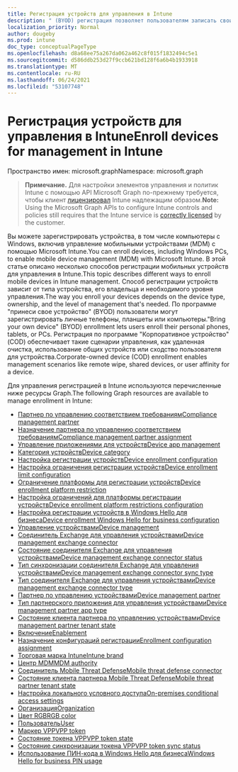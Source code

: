 ```yaml
---
title: Регистрация устройств для управления в Intune
description: " (BYOD) регистрация позволяет пользователям записать свои личные телефоны, планшеты или компьютеры. Регистрация по программе \"Корпоративное устройство\" (COD) обеспечивает такие сценарии управления, как удаленная очистка, использование общих устройств или сходство пользователя для устройства."
localization_priority: Normal
author: dougeby
ms.prod: intune
doc_type: conceptualPageType
ms.openlocfilehash: d8a68ee75a267da062a462c8f015f1832494c5e1
ms.sourcegitcommit: d586ddb253d27f9ccb621bd128f6a6b4b1933918
ms.translationtype: MT
ms.contentlocale: ru-RU
ms.lasthandoff: 06/24/2021
ms.locfileid: "53107748"
---
```

# <a name="enroll-devices-for-management-in-intune"></a><span data-ttu-id="8761c-104">Регистрация устройств для управления в Intune</span><span class="sxs-lookup"><span data-stu-id="8761c-104">Enroll devices for management in Intune</span></span>

<span data-ttu-id="8761c-105">Пространство имен: microsoft.graph</span><span class="sxs-lookup"><span data-stu-id="8761c-105">Namespace: microsoft.graph</span></span>

> <span data-ttu-id="8761c-106">**Примечание.** Для настройки элементов управления и политик Intune с помощью API Microsoft Graph по-прежнему требуется, чтобы клиент [лицензировал](https://www.microsoft.com/en-us/cloud-platform/microsoft-intune-pricing) Intune надлежащим образом.</span><span class="sxs-lookup"><span data-stu-id="8761c-106">**Note:** Using the Microsoft Graph APIs to configure Intune controls and policies still requires that the Intune service is [correctly licensed](https://www.microsoft.com/en-us/cloud-platform/microsoft-intune-pricing) by the customer.</span></span>

<span data-ttu-id="8761c-107">Вы можете зарегистрировать устройства, в том числе компьютеры с Windows, включив управление мобильными устройствами (MDM) с помощью Microsoft Intune.</span><span class="sxs-lookup"><span data-stu-id="8761c-107">You can enroll devices, including Windows PCs, to enable mobile device management (MDM) with Microsoft Intune.</span></span> <span data-ttu-id="8761c-108">В этой статье описано несколько способов регистрации мобильных устройств для управления в Intune.</span><span class="sxs-lookup"><span data-stu-id="8761c-108">This topic describes different ways to enroll mobile devices in Intune management.</span></span> <span data-ttu-id="8761c-109">Способ регистрации устройств зависит от типа устройства, его владельца и необходимого уровня управления.</span><span class="sxs-lookup"><span data-stu-id="8761c-109">The way you enroll your devices depends on the device type, ownership, and the level of management that's needed.</span></span> <span data-ttu-id="8761c-110">По программе "принеси свое устройство" (BYOD) пользователи могут зарегистрировать личные телефоны, планшеты или компьютеры.</span><span class="sxs-lookup"><span data-stu-id="8761c-110">"Bring your own device" (BYOD) enrollment lets users enroll their personal phones, tablets, or PCs.</span></span> <span data-ttu-id="8761c-111">Регистрация по программе "Корпоративное устройство" (COD) обеспечивает такие сценарии управления, как удаленная очистка, использование общих устройств или сходство пользователя для устройства.</span><span class="sxs-lookup"><span data-stu-id="8761c-111">Corporate-owned device (COD) enrollment enables management scenarios like remote wipe, shared devices, or user affinity for a device.</span></span>

<span data-ttu-id="8761c-112">Для управления регистрацией в Intune используются перечисленные ниже ресурсы Graph.</span><span class="sxs-lookup"><span data-stu-id="8761c-112">The following Graph resources are available to manage enrollment in Intune:</span></span>  

- [<span data-ttu-id="8761c-113">Партнер по управлению соответствием требованиям</span><span class="sxs-lookup"><span data-stu-id="8761c-113">Compliance management partner</span></span>](intune-onboarding-compliancemanagementpartner.md)
- [<span data-ttu-id="8761c-114">Назначение партнера по управлению соответствием требованиям</span><span class="sxs-lookup"><span data-stu-id="8761c-114">Compliance management partner assignment</span></span>](intune-onboarding-compliancemanagementpartnerassignment.md)
- [<span data-ttu-id="8761c-115">Управление приложениями для устройств</span><span class="sxs-lookup"><span data-stu-id="8761c-115">Device app management</span></span>](intune-onboarding-deviceappmanagement.md)
- [<span data-ttu-id="8761c-116">Категория устройств</span><span class="sxs-lookup"><span data-stu-id="8761c-116">Device category</span></span>](intune-onboarding-devicecategory.md)
- [<span data-ttu-id="8761c-117">Настройка регистрации устройств</span><span class="sxs-lookup"><span data-stu-id="8761c-117">Device enrollment configuration</span></span>](intune-onboarding-deviceenrollmentconfiguration.md)
- [<span data-ttu-id="8761c-118">Настройка ограничения регистрации устройств</span><span class="sxs-lookup"><span data-stu-id="8761c-118">Device enrollment limit configuration</span></span>](intune-onboarding-deviceenrollmentlimitconfiguration.md)
- [<span data-ttu-id="8761c-119">Ограничение платформы для регистрации устройств</span><span class="sxs-lookup"><span data-stu-id="8761c-119">Device enrollment platform restriction</span></span>](intune-onboarding-deviceenrollmentplatformrestriction.md)
- [<span data-ttu-id="8761c-120">Настройка ограничений для платформы регистрации устройств</span><span class="sxs-lookup"><span data-stu-id="8761c-120">Device enrollment platform restrictions configuration</span></span>](intune-onboarding-deviceenrollmentplatformrestrictionsconfiguration.md)
- [<span data-ttu-id="8761c-121">Настройка регистрации устройств в Windows Hello для бизнеса</span><span class="sxs-lookup"><span data-stu-id="8761c-121">Device enrollment Windows Hello for business configuration</span></span>](intune-onboarding-deviceenrollmentwindowshelloforbusinessconfiguration.md)
- [<span data-ttu-id="8761c-122">Управление устройствами</span><span class="sxs-lookup"><span data-stu-id="8761c-122">Device management</span></span>](intune-onboarding-devicemanagement.md)
- [<span data-ttu-id="8761c-123">Соединитель Exchange для управления устройствами</span><span class="sxs-lookup"><span data-stu-id="8761c-123">Device management exchange connector</span></span>](intune-onboarding-devicemanagementexchangeconnector.md)
- [<span data-ttu-id="8761c-124">Состояние соединителя Exchange для управления устройствами</span><span class="sxs-lookup"><span data-stu-id="8761c-124">Device management exchange connector status</span></span>](intune-onboarding-devicemanagementexchangeconnectorstatus.md)
- [<span data-ttu-id="8761c-125">Тип синхронизации соединителя Exchange для управления устройствами</span><span class="sxs-lookup"><span data-stu-id="8761c-125">Device management exchange connector sync type</span></span>](intune-onboarding-devicemanagementexchangeconnectorsynctype.md)
- [<span data-ttu-id="8761c-126">Тип соединителя Exchange для управления устройствами</span><span class="sxs-lookup"><span data-stu-id="8761c-126">Device management exchange connector type</span></span>](intune-onboarding-devicemanagementexchangeconnectortype.md)
- [<span data-ttu-id="8761c-127">Партнер по управлению устройствами</span><span class="sxs-lookup"><span data-stu-id="8761c-127">Device management partner</span></span>](intune-onboarding-devicemanagementpartner.md)
- [<span data-ttu-id="8761c-128">Тип партнерского приложения для управления устройствами</span><span class="sxs-lookup"><span data-stu-id="8761c-128">Device management partner app type</span></span>](intune-onboarding-devicemanagementpartnerapptype.md)
- [<span data-ttu-id="8761c-129">Состояние клиента партнера по управлению устройствами</span><span class="sxs-lookup"><span data-stu-id="8761c-129">Device management partner tenant state</span></span>](intune-onboarding-devicemanagementpartnertenantstate.md)
- [<span data-ttu-id="8761c-130">Включение</span><span class="sxs-lookup"><span data-stu-id="8761c-130">Enablement</span></span>](intune-onboarding-enablement.md)
- [<span data-ttu-id="8761c-131">Назначение конфигураций регистрации</span><span class="sxs-lookup"><span data-stu-id="8761c-131">Enrollment configuration assignment</span></span>](intune-onboarding-enrollmentconfigurationassignment.md)
- [<span data-ttu-id="8761c-132">Торговая марка Intune</span><span class="sxs-lookup"><span data-stu-id="8761c-132">Intune brand</span></span>](intune-onboarding-intunebrand.md)
- [<span data-ttu-id="8761c-133">Центр MDM</span><span class="sxs-lookup"><span data-stu-id="8761c-133">MDM authority</span></span>](intune-onboarding-mdmauthority.md)
- [<span data-ttu-id="8761c-134">Соединитель Mobile Threat Defense</span><span class="sxs-lookup"><span data-stu-id="8761c-134">Mobile threat defense connector</span></span>](intune-onboarding-mobilethreatdefenseconnector.md)
- [<span data-ttu-id="8761c-135">Состояние клиента партнера Mobile Threat Defense</span><span class="sxs-lookup"><span data-stu-id="8761c-135">Mobile threat partner tenant state</span></span>](intune-onboarding-mobilethreatpartnertenantstate.md)
- [<span data-ttu-id="8761c-136">Настройка локального условного доступа</span><span class="sxs-lookup"><span data-stu-id="8761c-136">On-premises conditional access settings</span></span>](intune-onboarding-onpremisesconditionalaccesssettings.md)
- [<span data-ttu-id="8761c-137">Организация</span><span class="sxs-lookup"><span data-stu-id="8761c-137">Organization</span></span>](intune-onboarding-organization.md)
- [<span data-ttu-id="8761c-138">Цвет RGB</span><span class="sxs-lookup"><span data-stu-id="8761c-138">RGB color</span></span>](intune-onboarding-rgbcolor.md)
- [<span data-ttu-id="8761c-139">Пользователь</span><span class="sxs-lookup"><span data-stu-id="8761c-139">User</span></span>](intune-onboarding-user.md)
- [<span data-ttu-id="8761c-140">Маркер VPP</span><span class="sxs-lookup"><span data-stu-id="8761c-140">VPP token</span></span>](intune-onboarding-vpptoken.md)
- [<span data-ttu-id="8761c-141">Состояние токена VPP</span><span class="sxs-lookup"><span data-stu-id="8761c-141">VPP token state</span></span>](intune-onboarding-vpptokenstate.md)
- [<span data-ttu-id="8761c-142">Состояние синхронизации токена VPP</span><span class="sxs-lookup"><span data-stu-id="8761c-142">VPP token sync status</span></span>](intune-onboarding-vpptokensyncstatus.md)
- [<span data-ttu-id="8761c-143">Использование ПИН-кода в Windows Hello для бизнеса</span><span class="sxs-lookup"><span data-stu-id="8761c-143">Windows Hello for business PIN usage</span></span>](intune-onboarding-windowshelloforbusinesspinusage.md)